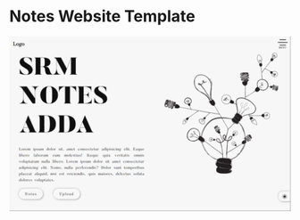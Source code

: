# Notes Website Template 

![Screenshot](https://raw.githubusercontent.com/Drish-xD/Notes-website/main/Assets/Images/Screenshot.png "Screenshot")
